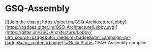 # GSQ-Assembly

[![Join the chat at https://gitter.im/GSQ-Architecture/Lobby](https://badges.gitter.im/GSQ-Architecture/Lobby.svg)](https://gitter.im/GSQ-Architecture/Lobby?utm_source=badge&utm_medium=badge&utm_campaign=pr-badge&utm_content=badge)
[![Build Status](https://travis-ci.org/KrzysztofSzewczyk/GSQ-Assembly.svg?branch=master)](https://travis-ci.org/KrzysztofSzewczyk/GSQ-Assembly)
GSQ+ Assembly compiler
